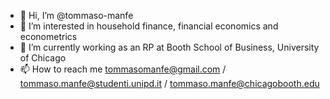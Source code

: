 - 👋 Hi, I’m @tommaso-manfe
- 👀 I’m interested in household finance, financial economics and econometrics
- 🌱 I’m currently working as an RP at Booth School of Business, University of Chicago
- 📫 How to reach me tommasomanfe@gmail.com / tommaso.manfe@studenti.unipd.it / tommaso.manfe@chicagobooth.edu

<!---
tommaso-manfe/tommaso-manfe is a ✨ special ✨ repository because its `README.md` (this file) appears on your GitHub profile.
You can click the Preview link to take a look at your changes.
--->
